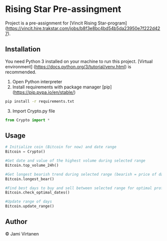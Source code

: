 # Rising Star Pre-assingment
Project is a pre-assignment for [Vincit Rising Star-program] (https://vincit.hire.trakstar.com/jobs/b8f3e8bc4bd54b5da23950e7f222d427).

## Installation
You need Python 3 installed on your machine to run this project. [Virtual environment] (https://docs.python.org/3/tutorial/venv.html) is recommended. 

1. Open Python interpreter
2. Install requirements with package manager [pip] (https://pip.pypa.io/en/stable/)
```bash
pip install -r requirements.txt
```
3. Import Crypto.py file
```python
from Crypto import * 
```

## Usage
```python
# Initialize coin (Bitcoin for now) and date range 
Bitcoin = Crypto()

#Get date and value of the highest volume during selected range
Bitcoin.top_volume_24h()

#Get longest bearish trend during selected range (bearish = price of day N is lower than price of day N-1)
Bitcoin.longest_bear()

#Find best days to buy and sell between selected range for optimal profit
Bitcoin.check_optimal_dates()

#Update range of days
Bitcoin.update_range()
```

## Author
© Jami Virtanen


